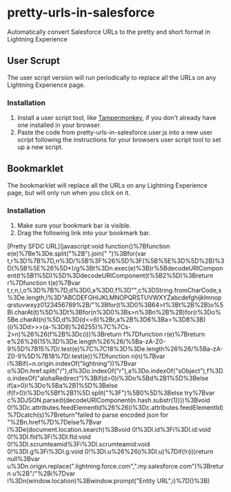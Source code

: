 # pretty-urls-in-salesforce
Automatically convert Salesforce URLs to the pretty and short format in Lightning Experience

## User Scrupt

The user script version will run periodically to replace all the URLs on any Lightning Experience page.

### Installation

1. Install a user script tool, like [Tampermonkey](https://tampermonkey.net), if you don't already have one installed in your browser.
2. Paste the code from pretty-urls-in-salesforce.user.js into a new user script following the instructions for your browsers user script tool to set up a new script.

## Bookmarklet

The bookmarklet will replace all the URLs on any Lightning Experience page, but will only run when you click on it.

### Installation

1. Make sure your bookmark bar is visible.
2. Drag the following link into your bookmark bar.

[Pretty SFDC URL](javascript:void function()%7Bfunction e(e)%7Be%3De.split("%2B").join(" ")%3Bfor(var t,r%3D%7B%7D,n%3D/%5B%3F%26%5D%3F(%5B%5E%3D%5D%2B)%3D(%5B%5E%26%5D*)/g%3Bt%3Dn.exec(e)%3B)r%5BdecodeURIComponent(t%5B1%5D)%5D%3DdecodeURIComponent(t%5B2%5D)%3Breturn r%7Dfunction t(e)%7Bvar t,r,n,i,o%3D%7B%7D,d%3D0,a%3D0,f%3D"",c%3DString.fromCharCode,s%3De.length,l%3D"ABCDEFGHIJKLMNOPQRSTUVWXYZabcdefghijklmnopqrstuvwxyz0123456789%2B/"%3Bfor(t%3D0%3B64>t%3Bt%2B%2B)o%5Bl.charAt(t)%5D%3Dt%3Bfor(n%3D0%3Bs>n%3Bn%2B%2B)for(r%3Do%5Be.charAt(n)%5D,d%3D(d<<6)%2Br,a%2B%3D6%3Ba>%3D8%3B)((i%3Dd>>>(a-%3D8)%26255)%7C%7Cs-2>n)%26%26(f%2B%3Dc(i))%3Breturn f%7Dfunction r(e)%7Breturn e%26%26(15%3D%3De.length%26%26/%5Ba-zA-Z0-9%5D%7B15%7D/.test(e)%7C%7C18%3D%3De.length%26%26/%5Ba-zA-Z0-9%5D%7B18%7D/.test(e))%7Dfunction n(n)%7Bvar i%3Bif(~n.origin.indexOf("lightning"))%7Bvar o%3Dn.href.split("/"),d%3Do.indexOf("r"),a%3Do.indexOf("sObject"),f%3Do.indexOf("alohaRedirect")%3Bif(d>0)i%3Do%5Bd%2B1%5D%3Belse if(a>0)i%3Do%5Ba%2B1%5D%3Belse if(f>0)i%3Do%5Bf%2B1%5D.split("%3F")%5B0%5D%3Belse try%7Bvar c%3DJSON.parse(t(decodeURIComponent(n.hash.substr(1))))%3Bvoid 0!%3Dc.attributes.feedElementId%26%26(i%3Dc.attributes.feedElementId)%7Dcatch(s)%7Breturn"failed to parse encoded json for "%2Bn.href%7D%7Delse%7Bvar l%3De(document.location.search)%3Bvoid 0!%3Dl.id%3Fi%3Dl.id:void 0!%3Dl.fId%3Fi%3Dl.fId:void 0!%3Dl.scrumteamid%3Fi%3Dl.scrumteamid:void 0!%3Dl.g%3Fi%3Dl.g:void 0!%3Dl.u%26%26(i%3Dl.u)%7Dif(!r(i))return null%3Bvar u%3Dn.origin.replace(".lightning.force.com",".my.salesforce.com")%3Breturn u%2B"/"%2Bi%7Dvar i%3Dn(window.location)%3Bwindow.prompt("Entity URL",i)%7D()%3B)

